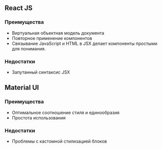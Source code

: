 ## React JS
### Преимущества 
- Виртуальная объектная модель документа
- Повторное применение компонентов
- Связывание JavaScript и HTML в JSX делает компоненты простыми для понимания.
### Недостатки
- Запутанный синтаксис JSX

## Material UI
### Преимущества 
- Оптимальное соотношение стиля и единообразия
- Простота использования
### Недостатки
- Проблемы с кастомной стилизацией блоков
